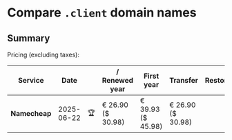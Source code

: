 # Compare `.client` domain names

## Summary

Pricing (excluding taxes):

| Service | Date |  | / Renewed year | First year | Transfer | Restoration |
|--|--|--|--|--|--|--|
| **Namecheap** | 2025-06-22 | 🏆 | € 26.90<br>($ 30.98) | € 39.93<br>($ 45.98) | € 26.90<br>($ 30.98) |  |
